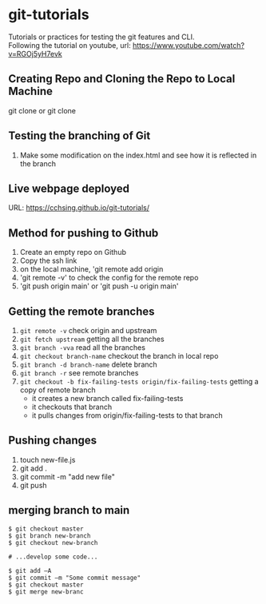 # git-tutorials

Tutorials or practices for testing the git features and CLI.<br/>
Following the tutorial on youtube, url: https://www.youtube.com/watch?v=RGOj5yH7evk

## Creating Repo and Cloning the Repo to Local Machine

git clone <url> or
git clone <ssh link>

## Testing the branching of Git

1. Make some modification on the index.html and see how it is reflected in the branch

## Live webpage deployed

URL: https://cchsing.github.io/git-tutorials/

## Method for pushing to Github

1. Create an empty repo on Github
2. Copy the ssh link
3. on the local machine, 'git remote add origin <ssh link>
4. 'git remote -v' to check the config for the remote repo
5. 'git push origin main' or 'git push -u origin main'

## Getting the remote branches

1. `git remote -v` check origin and upstream
2. `git fetch upstream` getting all the branches
3. `git branch -vva` read all the branches
4. `git checkout branch-name` checkout the branch in local repo
5. `git branch -d branch-name` delete branch
6. `git branch -r` see remote branches
7. `git checkout -b fix-failing-tests origin/fix-failing-tests` getting a copy of remote branch
   - it creates a new branch called fix-failing-tests
   - it checkouts that branch
   - it pulls changes from origin/fix-failing-tests to that branch

## Pushing changes

1. touch new-file.js
2. git add .
3. git commit -m "add new file"
4. git push

## merging branch to main

```
$ git checkout master
$ git branch new-branch
$ git checkout new-branch

# ...develop some code...

$ git add –A
$ git commit –m "Some commit message"
$ git checkout master
$ git merge new-branc
```
